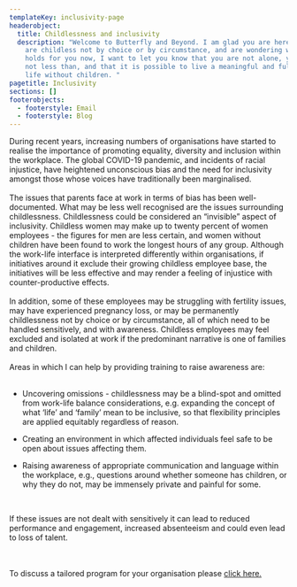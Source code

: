 ```yaml
---
templateKey: inclusivity-page
headerobject:
  title: Childlessness and inclusivity
  description: "Welcome to Butterfly and Beyond. I am glad you are here.  If you
    are childless not by choice or by circumstance, and are wondering what life
    holds for you now, I want to let you know that you are not alone, you are
    not less than, and that it is possible to live a meaningful and fulfilled
    life without children. "
pagetitle: Inclusivity
sections: []
footerobjects:
  - footerstyle: Email
  - footerstyle: Blog
---
```


During recent years, increasing numbers of organisations have started to realise the importance of promoting equality, diversity and inclusion within the workplace. The global COVID-19 pandemic, and incidents of racial injustice, have heightened unconscious bias and the need for inclusivity amongst those whose voices have traditionally been marginalised.
<br /><br />
The issues that parents face at work in terms of bias has been well-documented. What may be less well recognised are the issues surrounding childlessness. Childlessness could be considered an “invisible” aspect of inclusivity. Childless women may make up to twenty percent of women employees - the figures for men are less certain, and women without children have been found to work the longest hours of any group. Although the work-life interface is interpreted differently within organisations, if initiatives around it exclude their growing childless employee base, the initiatives will be less effective and may render a feeling of injustice with counter-productive effects.
<br /><br />
In addition, some of these employees may be struggling with fertility issues, may have experienced pregnancy loss, or may be permanently childlessness not by choice or by circumstance, all of which need to be handled sensitively, and with awareness. Childless employees may feel excluded and isolated at work if the predominant narrative is one of families and children.
<br /><br />
Areas in which I can help by providing training to raise awareness are:
<br /><br />

- Uncovering omissions - childlessness may be a blind-spot and omitted from work-life balance considerations, e.g. expanding the concept of what ‘life’ and ‘family’ mean to be inclusive, so that flexibility principles are applied equitably regardless of reason.
- Creating an environment in which affected individuals feel safe to be open about issues affecting them.
- Raising awareness of appropriate communication and language within the workplace, e.g., questions around whether someone has children, or why they do not, may be immensely private and painful for some.

  <br />

If these issues are not dealt with sensitively it can lead to reduced performance and engagement, increased absenteeism and could even lead to loss of talent.

<br /><br />
To discuss a tailored program for your organisation please [click here.](/contact)

